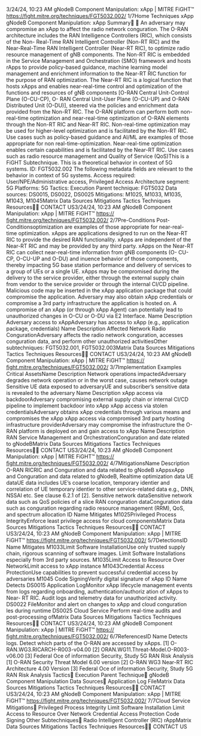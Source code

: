 3/24/24, 10:23 AM gNodeB Component Manipulation: xApp | MITRE FiGHT™
https://ﬁght.mitre.org/techniques/FGT5032.002/ 1/7Home Techniques xApp
gNodeB Component
Manipulation: xApp
Summary󰅂 󰅂
An adversary may compromise an xApp to affect the radio
network con guration. The O-RAN architecture includes the
RAN Intelligence Controllers (RIC), which consists of the Non-
Real-Time RAN Intelligent Controller (Non-RT RIC) and the
Near-Real-Time RAN Intelligent Controller (Near-RT RIC), to
optimize radio resource management of gNB components.
The Non-RT RIC is embedded in the Service Management and
Orchestration (SMO) framework and hosts rApps to provide
policy-based guidance, machine learning model management
and enrichment information to the Near-RT RIC function for
the purpose of RAN optimization. The Near-RT RIC is a logical
function that hosts xApps and enables near-real-time control
and optimization of the functions and resources of gNB
components [O-RAN Central Unit-Control Plane (O-CU-CP), O-
RAN Central Unit-User Plane (O-CU-UP) and O-RAN Distributed
Unit (O-DU)], steered via the policies and enrichment data
provided from the Non-RT RIC. The O-RAN platform can
perform both non-real-time optimization and near-real-time
optimization of O-RAN elements through the Non-RT RIC and
Near-RT RIC. Non-real-time optimization may be used for
higher-level optimization and is facilitated by the Non-RT RIC.
Use cases such as policy-based guidance and AI/ML are
examples of those appropriate for non real-time-optimization.
Near-real-time optimization enables certain capabilities and is
facilitated by the Near-RT RIC. Use cases such as radio
resource management and Quality of Service (QoS)This is a FiGHT
Subtechnique.
This is a theoretical behavior
in context of 5G systems.
ID: FGT5032.002
The following metadata
fields are relevant to the
behavior in context of 5G
systems.
Access required:
User/NPE/Administrative
access, Privileged Access
Architecture segment: 5G
Platforms: 5G
Tactics: Execution
Parent technique: FGT5032
Data sources: DS0015,
DS0022, DS0025
Mitigations: M1025, M1033,
M1035, M1043, M1045Matrix Data Sources Mitigations Tactics Techniques Resources󰍝󰇙
CONTACT US3/24/24, 10:23 AM gNodeB Component Manipulation: xApp | MITRE FiGHT™
https://ﬁght.mitre.org/techniques/FGT5032.002/ 2/7Pre-Conditions
Post-Conditionsoptimization are examples of those appropriate for near-real-
time optimization. xApps are applications designed to run on
the Near-RT RIC to provide the desired RAN functionality.
xApps are independent of the Near-RT RIC and may be
provided by any third party. xApps on the Near-RT RIC can
collect near-real-time information from gNB components (O-
CU-CP, O-CU-UP and O-DU) and in uence behavior of those
components, thereby impacting 5G base station performance
and delivery of services to a group of UEs or a single UE.
xApps may be compromised during the delivery to the service
provider, either through the external supply chain from vendor
to the service provider or through the internal CI/CD pipeline.
Malicious code may be inserted in the xApp application
package that could compromise the application. Adversary
may also obtain xApp credentials or compromise a 3rd party
infrastructure the application is hosted on. A compromise of
an xApp (or through xApp Agent) can potentially lead to
unauthorized changes in O-CU or O-DU via E2 Interface.
Name Description
Adversary access to xAppAdversary has access
to xApp (e.g.,
application package,
credentials)
Name Description
Affected Network Radio
Con gurationAdversary affects the
radio network
con guration, accesses
con guration data, and
perform other
unauthorized activitiesOther subtechniques:
FGT5032.001, FGT5032.003Matrix Data Sources Mitigations Tactics Techniques Resources󰍝󰇙
CONTACT US3/24/24, 10:23 AM gNodeB Component Manipulation: xApp | MITRE FiGHT™
https://ﬁght.mitre.org/techniques/FGT5032.002/ 3/7Implementation Examples
Critical AssetsName Description
Network operations impactedAdversary degrades
network operation or in
the worst case, causes
network outage
Sensitive UE data exposed to
adversaryUE and subscriber’s
sensitive data is
revealed to the
adversary
Name Description
xApp access via backdoorAdversary
compromising external
supply chain or internal
CI/CD pipeline to
implement backdoor
into xApp
xApp access via stolen
credentialsAdversary obtains xApp
credentials through
various means and
compromises the xApp
xApp access via compromised
3rd party hosting infrastructure
providerAdversary may
compromise the
infrastructure the O-
RAN platform is
deployed on and gain
access to xApp
Name Description
RAN Service Management and
OrchestrationCon guration and date
related to gNodeBMatrix Data Sources Mitigations Tactics Techniques Resources󰍝󰇙
CONTACT US3/24/24, 10:23 AM gNodeB Component Manipulation: xApp | MITRE FiGHT™
https://ﬁght.mitre.org/techniques/FGT5032.002/ 4/7MitigationsName Description
O-RAN RICRIC and Con guration
and data related to
gNodeB
xAppsxApp and Con guration
and data related to
gNodeB, Realtime
optimization data
UE dataUE data includes UE’s
coarse location,
temporary identi er and
correlation of UE
temporary identi er to
other service-related
data e.g., DNN, NSSAI
etc. See clause 6.2.1 of
[2].
Sensitive network dataSensitive network data
such as QoS policies of
a slice
RAN con guration dataCon guration data such
as con guration
regarding radio
resource management
(RRM), QoS, and
spectrum allocation
ID Name Mitigates
M1025Privileged Process
IntegrityEnforce least privilege
access for cloud
componentsMatrix Data Sources Mitigations Tactics Techniques Resources󰍝󰇙
CONTACT US3/24/24, 10:23 AM gNodeB Component Manipulation: xApp | MITRE FiGHT™
https://ﬁght.mitre.org/techniques/FGT5032.002/ 5/7DetectionsID Name Mitigates
M1033Limit Software
InstallationUse only trusted supply
chain, rigorous
scanning of software
images. Limit Software
Installations especially
from 3rd party sources.
M1035Limit Access to
Resource Over
NetworkLimit access to xApp
instance
M1043Credential Access
ProtectionUse capabilities to
prevent successful
credential access by
adversaries
M1045 Code SigningVerify digital signature
of xApp
ID Name Detects
DS0015 Application LogMonitor xApp lifecycle
management events
from logs regarding
onboarding,
authentication/authoriz
ation of xApps to Near-
RT RIC. Audit logs and
telemetry data for
unauthorized activity.
DS0022 FileMonitor and alert on
changes to xApp and
cloud con guration  les
during runtime
DS0025 Cloud Service Perform real-time audits
and post-processing ofMatrix Data Sources Mitigations Tactics Techniques Resources󰍝󰇙
CONTACT US3/24/24, 10:23 AM gNodeB Component Manipulation: xApp | MITRE FiGHT™
https://ﬁght.mitre.org/techniques/FGT5032.002/ 6/7ReferencesID Name Detects
logs. Detect which parts
of the O-RAN are
accessed by xApps.
[1] O-RAN.WG3.RICARCH-R003-v04.00
[2] ORAN.WG11.Threat-Model.O-R003-v06.00
[3] Federal O ce of information Security, Study 5G RAN Risk
Analysis
[1] O-RAN Security Threat Model 6.00 version
[2] O-RAN WG3 Near-RT RIC Architecture 4.00 Version
[3] Federal O ce of information Security, Study 5G RAN Risk
Analysis
Tactics󰅀
Execution
Parent Technique󰅀
gNodeB Component Manipulation
Data Sources󰅀
Application Log
FileMatrix Data Sources Mitigations Tactics Techniques Resources󰍝󰇙
CONTACT US3/24/24, 10:23 AM gNodeB Component Manipulation: xApp | MITRE FiGHT™
https://ﬁght.mitre.org/techniques/FGT5032.002/ 7/7Cloud Service
Mitigations󰅀
Privileged Process Integrity
Limit Software Installation
Limit Access to Resource Over Network
Credential Access Protection
Code Signing
Other Subtechniques󰅀
Radio Intelligent Controller (RIC)
rAppMatrix Data Sources Mitigations Tactics Techniques Resources󰍝󰇙
CONTACT US